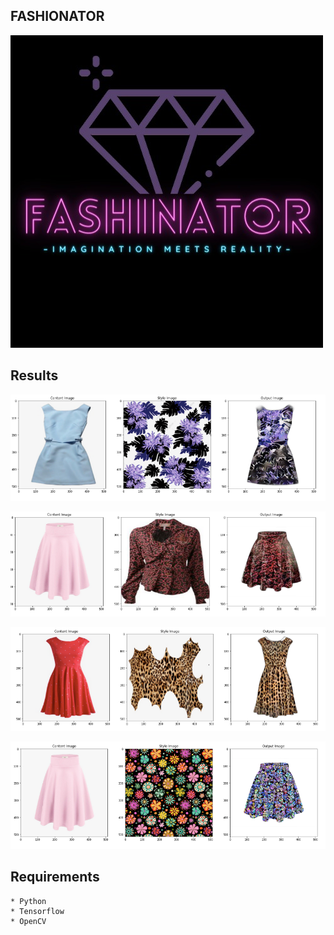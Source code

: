 ## FASHIONATOR
![](imgs/logo.jpeg)

## Results

![](imgs/1.png)

![](imgs/2.png)

![](imgs/3.png)

![](imgs/4.png)


## Requirements
```
* Python
* Tensorflow
* OpenCV
```

